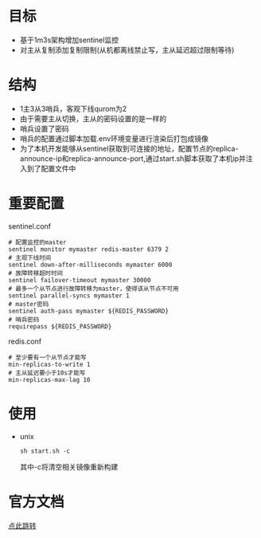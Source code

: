 # 目标
- 基于1m3s架构增加sentinel监控
- 对主从复制添加复制限制(从机都离线禁止写，主从延迟超过限制等待)
# 结构
- 1主3从3哨兵，客观下线qurom为2
- 由于需要主从切换，主从的密码设置的是一样的
- 哨兵设置了密码
- 哨兵的配置通过脚本加载.env环境变量进行渲染后打包成镜像
- 为了本机开发能够从sentinel获取到可连接的地址，配置节点的replica-announce-ip和replica-announce-port,通过start.sh脚本获取了本机ip并注入到了配置文件中
# 重要配置
sentinel.conf
```
# 配置监控的master
sentinel monitor mymaster redis-master 6379 2
# 主观下线时间
sentinel down-after-milliseconds mymaster 6000
# 故障转移超时时间
sentinel failover-timeout mymaster 30000
# 最多一个从节点进行故障转移为master，使得该从节点不可用
sentinel parallel-syncs mymaster 1
# master密码
sentinel auth-pass mymaster ${REDIS_PASSWORD}
# 哨兵密码
requirepass ${REDIS_PASSWORD}
```
redis.conf
```
# 至少要有一个从节点才能写
min-replicas-to-write 1
# 主从延迟要小于10s才能写
min-replicas-max-lag 10
```
# 使用
- unix
    ```
    sh start.sh -c
    ```
    其中-c将清空相关镜像重新构建
# 官方文档
[点此跳转](https://redis.io/docs/latest/operate/oss_and_stack/management/sentinel/)